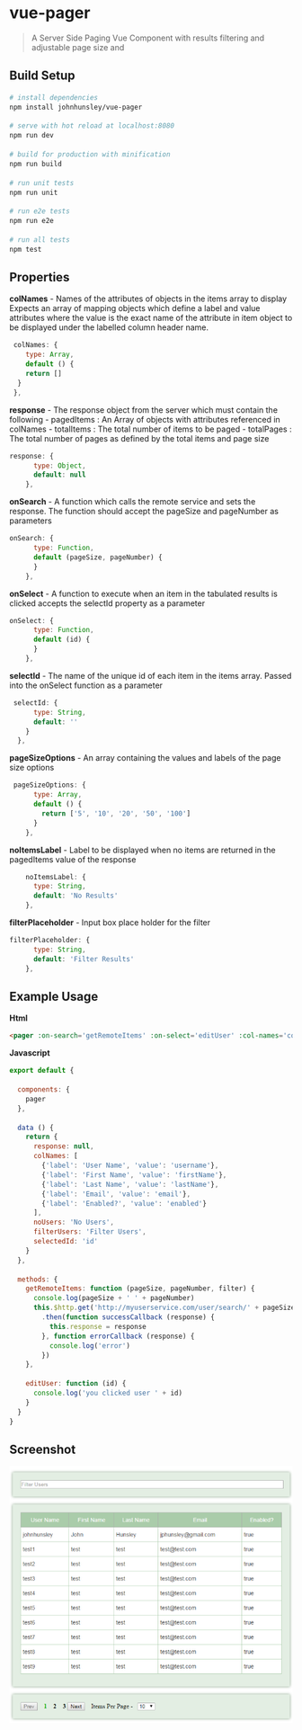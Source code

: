 # vue-pager

> A Server Side Paging Vue Component with results filtering and adjustable page size and

## Build Setup

``` bash
# install dependencies
npm install johnhunsley/vue-pager

# serve with hot reload at localhost:8080
npm run dev

# build for production with minification
npm run build

# run unit tests
npm run unit

# run e2e tests
npm run e2e

# run all tests
npm test
```

## Properties

**colNames** - Names of the attributes of objects in the items array to display
Expects an array of mapping objects
which define a label and value attributes where the value is the exact name
of the attribute in item object to be displayed under the labelled column
header name.

``` javascript
 colNames: {
    type: Array,
    default () {
    return []
  }
 },
```

**response** - The response object from the server which must contain the following
       - pagedItems : An Array of objects with attributes referenced in colNames
       - totalItems : The total number of items to be paged
       - totalPages : The total number of pages as defined by the total items and page size
```javascript
response: {
      type: Object,
      default: null
    },
```

**onSearch** - A function which calls the remote service and sets the response. The function
should accept the pageSize and pageNumber as parameters
```javascript
onSearch: {
      type: Function,
      default (pageSize, pageNumber) {
      }
    },
```

**onSelect** - A function to execute when an item in the tabulated results is clicked
accepts the selectId property as a parameter
```javascript
onSelect: {
      type: Function,
      default (id) {
      }
    },
```

**selectId** - The name of the unique id of each item in the items array. Passed
into the onSelect function as a parameter
```javascript
 selectId: {
      type: String,
      default: ''
    }
  },
```
**pageSizeOptions** - An array containing the values and labels of the page size options
 ```javascript
  pageSizeOptions: {
       type: Array,
       default () {
         return ['5', '10', '20', '50', '100']
       }
     },
 ```
 **noItemsLabel** - Label to be displayed when no items are returned in the pagedItems value of
 the response
 ```javascript
     noItemsLabel: {
       type: String,
       default: 'No Results'
     },
 ```

**filterPlaceholder** - Input box place holder for the filter
 ```javascript
 filterPlaceholder: {
       type: String,
       default: 'Filter Results'
     },
 ```

## Example Usage

**Html**
```html
<pager :on-search='getRemoteItems' :on-select='editUser' :col-names='colNames' :response='response' :no-items-label='noUsers' :filterPlaceholder="filterUsers" :selectId='selectedId'/>
```

**Javascript**
```javascript
export default {

  components: {
    pager
  },

  data () {
    return {
      response: null,
      colNames: [
        {'label': 'User Name', 'value': 'username'},
        {'label': 'First Name', 'value': 'firstName'},
        {'label': 'Last Name', 'value': 'lastName'},
        {'label': 'Email', 'value': 'email'},
        {'label': 'Enabled?', 'value': 'enabled'}
      ],
      noUsers: 'No Users',
      filterUsers: 'Filter Users',
      selectedId: 'id'
    }
  },

  methods: {
    getRemoteItems: function (pageSize, pageNumber, filter) {
      console.log(pageSize + ' ' + pageNumber)
      this.$http.get('http://myuserservice.com/user/search/' + pageSize + '/' + pageNumber + '?query=' + filter)
        .then(function successCallback (response) {
          this.response = response
        }, function errorCallback (response) {
          console.log('error')
        })
    },

    editUser: function (id) {
      console.log('you clicked user ' + id)
    }
  }
}
```
## Screenshot
![](./vue-pager.png "Paging Users")

